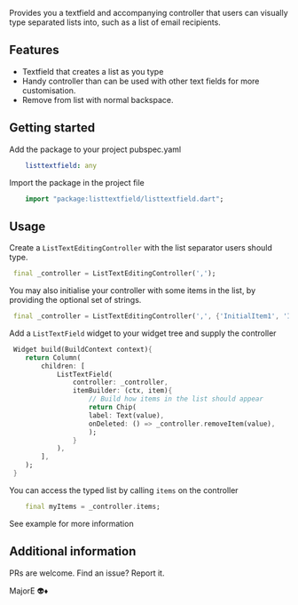 <!--
This README describes the package. If you publish this package to pub.dev,
this README's contents appear on the landing page for your package.

For information about how to write a good package README, see the guide for
[writing package pages](https://dart.dev/guides/libraries/writing-package-pages).

For general information about developing packages, see the Dart guide for
[creating packages](https://dart.dev/guides/libraries/create-library-packages)
and the Flutter guide for
[developing packages and plugins](https://flutter.dev/developing-packages).
-->

Provides you a textfield and accompanying controller that users can visually type separated lists into, such as a list of email recipients. 

## Features
- Textfield that creates a list as you type
- Handy controller than can be used with other text fields for more customisation.
- Remove from list with normal backspace. 

## Getting started

Add the package to your project pubspec.yaml
```yaml 
    listtextfield: any
```

Import the package in the project file 
```dart
    import "package:listtextfield/listtextfield.dart";
```

## Usage
Create a `ListTextEditingController` with the list separator users should type. 
```dart
 final _controller = ListTextEditingController(',');
```

You may also initialise your controller with some items in the list, by providing the optional set of strings. 
```dart
 final _controller = ListTextEditingController(',', {'InitialItem1', 'InitialItem2',});
```

Add a `ListTextField` widget to your widget tree and supply the controller
```dart
 Widget build(BuildContext context){
    return Column(
        children: [
            ListTextField(
                controller: _controller, 
                itemBuilder: (ctx, item){
                    // Build how items in the list should appear
                    return Chip(
                    label: Text(value),
                    onDeleted: () => _controller.removeItem(value),
                    );
                }
            ),
        ],
    );
 }
```

You can access the typed list by calling `items` on the controller
```dart
    final myItems = _controller.items; 
```

See example for more information
## Additional information
PRs are welcome.
Find an issue? Report it. 

MajorE 👽♦️